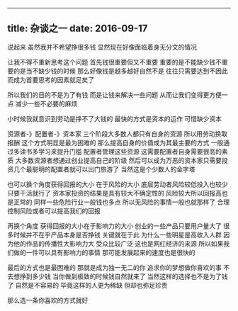 ----
title: 杂谈之一
date: 2016-09-17
----

说起来
虽然我并不希望挣很多钱
显然现在好像面临着身无分文的情况

<!-- more -->

让我不得不重新思考这个问题
首先钱很重要但又不重要
重要的是不能缺少钱不重要的是当不缺少钱的时候
那么好像钱是越多越好自然不是
往往只需要达到不因此而成为首要思考的因素就足矣了

所以我们的目的不是为了有钱
而是让钱来解决一些问题
从而让我们变得更方便一点
减少一些不必要的麻烦

小时候我就意识到劳动是挣不了大钱的
最快的方式是资本的运作
可惜缺少资本

资源者-》配置者-》资本家
三个阶段大多数人都只有自身的资源
所以用劳动换取报酬
这个方式明显是最为困难的
那么提高自身的价值成为其最主要的方式
一般通过多读书多学习来提升门槛
配置者管理这些资源 
这需要配置者自身需要很高的素质
大多数资源者想通过创业提高自己的阶级
然后可以成为万恶的资本家只需要投资几个最聪明的配置者就可以出门旅游了
当然这是个少数人的金字塔

也可以换个角度获得回报的大小
在于风险的大小
底层劳动者风险较低投入也较少只要干活就行了
资本家投资的结果是具有较大不确定性的
风险较大所以回报高也是正常的
同样一些危险行业一般钱也多点
所以无风险的事情一般也就那样了
合理控制风险或者可以提高我们的回报


再换个角度
获得回报的大小在于影响力的大小
创业的一些产品只要用户量大了
很多时候并不在乎产品本身是否挣钱
关键就在于此
为什么一些明星是高收入人群
因为他的作品的传播性大影响力大
受众比较广泛
这也是网红经济的来源
所以如果我们做的一件可以具有影响力的事情
那可能发展起来的速度也是很快的

最后的方式也是最困难的
那就是成为独一无二的你
追求你的梦想做你喜欢的事
不去想挣到多少钱
当你做到极致的时候钱自然就来了
当然这样的选择也不是为了钱了
自然是不容易的
毕竟这样的人更为稀缺
但却也弥足珍贵


那么选一条你喜欢的方式就好




